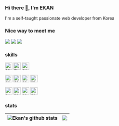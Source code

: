 ### Hi there 👋, I'm EKAN

I'm a self-taught passionate web developer from Korea

### Nice way to meet me
<p>
  <a href="https://ekan.kr" target="_blank"><img src="https://img.shields.io/badge/Blog-DD0B78?style=flat-square"/></a>
  <a href="https://www.linkedin.com/in/ekankr2/?locale=en_US" target="_blank"><img src="https://img.shields.io/badge/IkhwanIm-0A66C2?style=flat-square&logo=Linkedin&logoColor=white"/></a>
  <a href="mailto:ekankr2@naver.com" target="_blank"><img src="https://img.shields.io/badge/ekankr2@naver.com-brightgreen?style=flat-square&logo=Naver&logoColor=white"/></a>
</p>

###  skills
<p>
<code><img height="24" alt="javascript" src="https://cdn.worldvectorlogo.com/logos/logo-javascript.svg"></code>
<code><img height="24" alt="typescript" src="https://cdn.worldvectorlogo.com/logos/typescript.svg"></code>
<code><img height="24" alt="python" src="https://cdn.worldvectorlogo.com/logos/python-5.svg"></code>
</p>

<p>
<code><img height="24" alt="nodejs" src="https://cdn.worldvectorlogo.com/logos/nodejs-2.svg"></code>
<code><img height="24" alt="react" src="https://cdn.worldvectorlogo.com/logos/react-2.svg"></code>
<code><img height="24" alt="nextjs" src="https://cdn.worldvectorlogo.com/logos/next-js.svg"></code>
<code><img height="24" alt="spring" src="https://cdn.worldvectorlogo.com/logos/fastapi.svg"></code>
</p>

<p>
<code><img height="24" alt="aws" src="https://cdn.worldvectorlogo.com/logos/aws-2.svg"></code>
<code><img height="24" alt="mongodb" src="https://cdn.worldvectorlogo.com/logos/mongodb-icon-1-1.svg"></code>
<code><img height="24" alt="postgresql" src="https://cdn.worldvectorlogo.com/logos/postgresql.svg"></code>
<code><img height="24" alt="redis" src="https://cdn.worldvectorlogo.com/logos/redis.svg"></code>
</p>

### stats

| <img align="center" src="https://github-readme-stats.vercel.app/api?username=ekankr2&show_icons=true&include_all_commits=true&theme=buefy&hide_border=true" alt="Ekan's github stats" /> | <img align="center" src="https://github-readme-stats-git-masterrstaa-rickstaa.vercel.app/api/top-langs/?username=ekankr2&layout=compact&theme=buefy&hide_border=true&hide=vue" /> |
| ------------- | ------------- |
